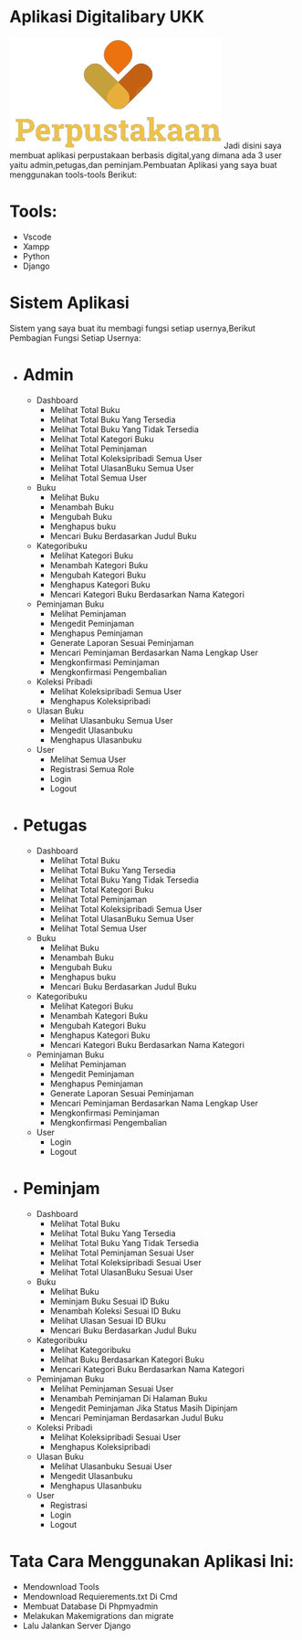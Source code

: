 # Aplikasi Digitalibary UKK
![Deskripsi Gambar](static/assets/img/brand/perpus_gold.png)
Jadi disini saya membuat aplikasi perpustakaan berbasis digital,yang dimana ada 3 user yaitu admin,petugas,dan peminjam.Pembuatan Aplikasi yang saya buat menggunakan tools-tools Berikut:

# Tools:
- Vscode
- Xampp
- Python
- Django

# Sistem Aplikasi
Sistem yang saya buat itu membagi fungsi setiap usernya,Berikut Pembagian Fungsi Setiap Usernya:
- # Admin
  * Dashboard
    * Melihat Total Buku
    * Melihat Total Buku Yang Tersedia
    * Melihat Total Buku Yang Tidak Tersedia
    * Melihat Total Kategori Buku
    * Melihat Total Peminjaman
    * Melihat Total Koleksipribadi Semua User
    * Melihat Total UlasanBuku Semua User
    * Melihat Total Semua User
  * Buku
    * Melihat Buku 
    * Menambah Buku
    * Mengubah Buku
    * Menghapus buku
    * Mencari Buku Berdasarkan Judul Buku
  * Kategoribuku
    * Melihat Kategori Buku 
    * Menambah Kategori Buku
    * Mengubah Kategori Buku
    * Menghapus Kategori Buku
    * Mencari Kategori Buku Berdasarkan Nama Kategori
  * Peminjaman Buku
    * Melihat Peminjaman
    * Mengedit Peminjaman
    * Menghapus Peminjaman
    * Generate Laporan Sesuai Peminjaman
    * Mencari Peminjaman Berdasarkan Nama Lengkap User
    * Mengkonfirmasi Peminjaman
    * Mengkonfirmasi Pengembalian
  * Koleksi Pribadi
    * Melihat Koleksipribadi Semua User
    * Menghapus Koleksipribadi
  * Ulasan Buku
    * Melihat Ulasanbuku Semua User
    * Mengedit Ulasanbuku
    * Menghapus Ulasanbuku
  * User
    * Melihat Semua User
    * Registrasi Semua Role
    * Login
    * Logout
- # Petugas
  * Dashboard
    * Melihat Total Buku
    * Melihat Total Buku Yang Tersedia
    * Melihat Total Buku Yang Tidak Tersedia
    * Melihat Total Kategori Buku
    * Melihat Total Peminjaman
    * Melihat Total Koleksipribadi Semua User
    * Melihat Total UlasanBuku Semua User
    * Melihat Total Semua User
  * Buku
    * Melihat Buku 
    * Menambah Buku
    * Mengubah Buku
    * Menghapus buku
    * Mencari Buku Berdasarkan Judul Buku
  * Kategoribuku
    * Melihat Kategori Buku 
    * Menambah Kategori Buku
    * Mengubah Kategori Buku
    * Menghapus Kategori Buku
    * Mencari Kategori Buku Berdasarkan Nama Kategori
  * Peminjaman Buku
    * Melihat Peminjaman
    * Mengedit Peminjaman
    * Menghapus Peminjaman
    * Generate Laporan Sesuai Peminjaman
    * Mencari Peminjaman Berdasarkan Nama Lengkap User
    * Mengkonfirmasi Peminjaman
    * Mengkonfirmasi Pengembalian
  * User
    * Login
    * Logout
- # Peminjam
  * Dashboard
    * Melihat Total Buku
    * Melihat Total Buku Yang Tersedia
    * Melihat Total Buku Yang Tidak Tersedia
    * Melihat Total Peminjaman Sesuai User 
    * Melihat Total Koleksipribadi Sesuai User
    * Melihat Total UlasanBuku Sesuai User
  * Buku
    * Melihat Buku
    * Meminjam Buku Sesuai ID Buku
    * Menambah Koleksi Sesuai ID Buku
    * Melihat Ulasan Sesuai ID BUku
    * Mencari Buku Berdasarkan Judul Buku
  * Kategoribuku
    * Melihat Kategoribuku
    * Melihat Buku Berdasarkan Kategori Buku
    * Mencari Kategori Buku Berdasarkan Nama Kategori
  * Peminjaman Buku
    * Melihat Peminjaman Sesuai User
    * Menambah Peminjaman Di Halaman Buku
    * Mengedit Peminjaman Jika Status Masih Dipinjam
    * Mencari Peminjaman Berdasarkan Judul Buku
  * Koleksi Pribadi
    * Melihat Koleksipribadi Sesuai User
    * Menghapus Koleksipribadi
  * Ulasan Buku
    * Melihat Ulasanbuku Sesuai User
    * Mengedit Ulasanbuku
    * Menghapus Ulasanbuku
  * User
    * Registrasi
    * Login
    * Logout

# Tata Cara Menggunakan Aplikasi Ini:
- Mendownload Tools
- Mendownload Requierements.txt Di Cmd
- Membuat Database Di Phpmyadmin
- Melakukan Makemigrations dan migrate
- Lalu Jalankan Server Django
